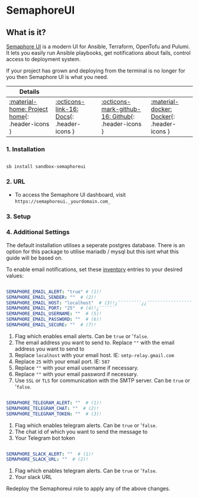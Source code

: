 # SemaphoreUI

## What is it?

[Semaphore UI](https://github.com/semaphoreui/semaphore) is a modern UI for Ansible, Terraform, OpenTofu and Pulumi. It lets you easily run Ansible playbooks, get notifications about fails, control access to deployment system.

If your project has grown and deploying from the terminal is no longer for you then Semaphore UI is what you need.

| Details     |             |             |             |
|-------------|-------------|-------------|-------------|
| [:material-home: Project home](https://semaphoreui.com){: .header-icons } | [:octicons-link-16: Docs](https://docs.semaphoreui.com/user-guide/projects){: .header-icons } | [:octicons-mark-github-16: Github](https://github.com/semaphoreui/semaphore?tab=readme-ov-file){: .header-icons } | [:material-docker: Docker](https://hub.docker.com/r/semaphoreui/semaphore){: .header-icons }|

### 1. Installation

``` shell

sb install sandbox-semaphoreui

```

### 2. URL

- To access the Semaphore UI dashboard, visit `https://semaphoreui._yourdomain.com_`

### 3. Setup

### 4. Additional Settings

The default installation utilises a seperate postgres database. There is an option for this package to utilise mariadb / mysql but this isnt what this guide will be based on.

To enable email notifications, set these [inventory](../saltbox/inventory/index.md) entries to your desired values:

``` yaml title="Semaphoreui Email Settings"

SEMAPHORE_EMAIL_ALERT: "true" # (1)!
SEMAPHORE_EMAIL_SENDER: ""  # (2)!
SEMAPHORE_EMAIL_HOST: "localhost"  # (3)!¿˘˘˘˘˘˘˘˘˘¿¿˘˘˘˘˘˘˘˘˘˘˘˘˘˘˘˘˘˘˘˘˘˘˘˘˘˘˘˘˘˘˘˘˘
SEMAPHORE_EMAIL_PORT: "25"  # (4)!¿˘˘˘˘˘˘
SEMAPHORE_EMAIL_USERNAME: ""  # (5)!
SEMAPHORE_EMAIL_PASSWORD: ""  # (6)!
SEMAPHORE_EMAIL_SECURE: ""  # (7)!
```

1. Flag which enables email alerts. Can be `true` or '`false`.
2. The email address you want to send to. Replace `""` with the email address you want to send to
3. Replace `localhost` with your email host. IE: `smtp-relay.gmail.com`
4. Replace `25` with your email port. IE: `587`
5. Replace `""` with your email username if necessary.
6. Replace `""` with your email password if necessary.
7. Use `SSL` or `TLS` for communication with the SMTP server. Can be `true` or '`false`.

``` yaml title="Semaphoreui Telgram Settings"

SEMAPHORE_TELEGRAM_ALERT: ""  # (1)!
SEMAPHORE_TELEGRAM_CHAT: ""  # (2)!
SEMAPHORE_TELEGRAM_TOKEN: ""  # (3)!
```

1. Flag which enables telegram alerts. Can be `true` or '`false`.
2. The chat id of which you want to send the message to
3. Your Telegram bot token

``` yaml title="Semaphoreui Telgram Settings"

SEMAPHORE_SLACK_ALERT: ""  # (1)!
SEMAPHORE_SLACK_URL: ""  # (2)!
```

1. Flag which enables telegram alerts. Can be `true` or '`false`.
2. Your slack URL

Redeploy the Semaphoreui role to apply any of the above changes.
